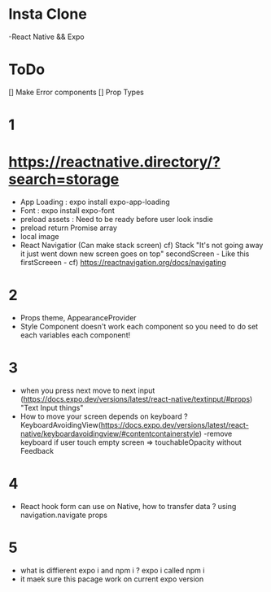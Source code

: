 # Insta Clone

-React Native && Expo

# ToDo

[] Make Error components
[] Prop Types

# 1

# https://reactnative.directory/?search=storage

- App Loading : expo install expo-app-loading
- Font : expo install expo-font
- preload assets : Need to be ready before user look insdie
- preload return Promise array
- local image
- React Navigatior (Can make stack screen)
  cf) Stack "It's not going away it just went down new screen goes on top"
  secondScreen - Like this
  firstScreeen -
  cf) https://reactnavigation.org/docs/navigating

# 2

- Props theme, AppearanceProvider
- Style Component doesn't work each component so you need to do set each variables each component!

# 3

- when you press next move to next input (https://docs.expo.dev/versions/latest/react-native/textinput/#props) "Text Input things"
- How to move your screen depends on keyboard ? KeyboardAvoidingView(https://docs.expo.dev/versions/latest/react-native/keyboardavoidingview/#contentcontainerstyle)
  -remove keyboard if user touch empty screen => touchableOpacity without Feedback

# 4

- React hook form can use on Native, how to transfer data ? using navigation.navigate props

# 5

- what is diffierent expo i and npm i ? expo i called npm i
- it maek sure this pacage work on current expo version
